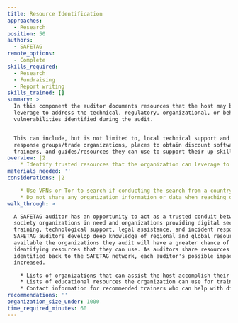 ```yaml
---
title: Resource Identification
approaches:
  - Research
position: 50
authors:
  - SAFETAG
remote_options:
  - Complete
skills_required:
  - Research
  - Fundraising
  - Report writing
skills_trained: []
summary: >
  In this component the auditor documents resources that the host may be able to
  leverage to address the technical, regulatory, organizational, or behavioral
  vulnerabilities identified during the audit.


  This can include, but is not limited to, local technical support and incident
  response groups/trade organizations, places to obtain discount software,
  trainers, and guides/resources they can use to support their up-skilling.
overview: |2
    * Identify trusted resources that the organization can leverage to accomplish the identified recommendations.
materials_needed: ''
considerations: |2

    * Use VPNs or Tor to search if conducting the search from a country that is highly competitive with the organization’s country, or is known to surveil.
    * Do not share any organization information or data when reaching out to possible resources.
walk_through: >

  A SAFETAG auditor has an opportunity to act as a trusted conduit between civil
  society organizations in need and organizations providing digital security
  training, technological support, legal assistance, and incident response. As
  SAFETAG auditors develop deep knowledge of regional and global resources
  available the organizations they audit will have a greater chance of
  identifying resources that they can use. As auditors share resources they have
  identified back to the SAFETAG network, each auditor's possible impact can be
  increased.

    * Lists of organizations that can assist the host accomplish their task.
    * Lists of educational resources the organization can use for training.
    * Contact information for recommended trainers who can help with digital security training.
recommendations: ''
organization_size_under: 1000
time_required_minutes: 60
---
```


